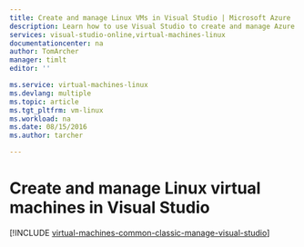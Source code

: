 ```yaml
---
title: Create and manage Linux VMs in Visual Studio | Microsoft Azure
description: Learn how to use Visual Studio to create and manage Azure VMs running Linux
services: visual-studio-online,virtual-machines-linux
documentationcenter: na
author: TomArcher
manager: timlt
editor: ''

ms.service: virtual-machines-linux
ms.devlang: multiple
ms.topic: article
ms.tgt_pltfrm: vm-linux
ms.workload: na
ms.date: 08/15/2016
ms.author: tarcher

---
```

# Create and manage Linux virtual machines in Visual Studio
[!INCLUDE [virtual-machines-common-classic-manage-visual-studio](../../includes/virtual-machines-common-classic-manage-visual-studio.md)]

